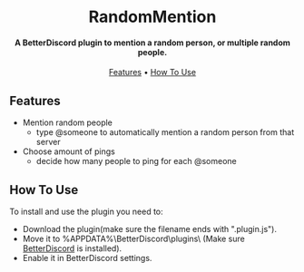 

<h1 align="center">
  <br>
  RandomMention
  <br>
</h1>

<h4 align="center">A BetterDiscord plugin to mention a random person, or multiple random people.</h4>

<p align="center">
  <a href="#features">Features</a> •
  <a href="#how-to-use">How To Use</a>
</p>

## Features

* Mention random people
  - type @someone to automatically mention a random person from that server
* Choose amount of pings
   - decide how many people to ping for each @someone

## How To Use

To install and use the plugin you need to:
- Download the plugin(make sure the filename ends with ".plugin.js").
- Move it to %APPDATA%\BetterDiscord\plugins\ (Make sure [BetterDiscord](https://betterdiscord.app) is installed).
- Enable it in BetterDiscord settings.
